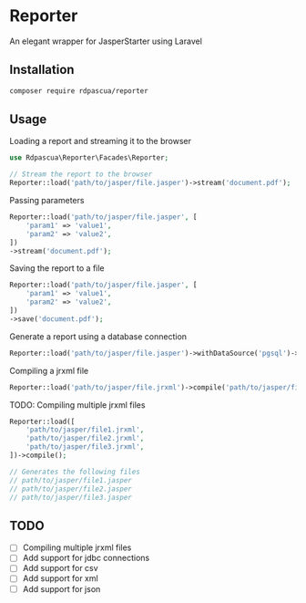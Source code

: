# Reporter

An elegant wrapper for JasperStarter using Laravel

## Installation

```bash
composer require rdpascua/reporter
```

## Usage

Loading a report and streaming it to the browser

```php
use Rdpascua\Reporter\Facades\Reporter;

// Stream the report to the browser
Reporter::load('path/to/jasper/file.jasper')->stream('document.pdf');
```

Passing parameters

```php
Reporter::load('path/to/jasper/file.jasper', [
    'param1' => 'value1',
    'param2' => 'value2',
])
->stream('document.pdf');
```

Saving the report to a file

```php
Reporter::load('path/to/jasper/file.jasper', [
    'param1' => 'value1',
    'param2' => 'value2',
])
->save('document.pdf');
```

Generate a report using a database connection

```php
Reporter::load('path/to/jasper/file.jasper')->withDataSource('pgsql')->save('document.pdf');
```

Compiling a jrxml file

```php
Reporter::load('path/to/jasper/file.jrxml')->compile('path/to/jasper/file.jasper');
```

TODO: Compiling multiple jrxml files

```php
Reporter::load([
    'path/to/jasper/file1.jrxml',
    'path/to/jasper/file2.jrxml',
    'path/to/jasper/file3.jrxml',
])->compile();

// Generates the following files
// path/to/jasper/file1.jasper
// path/to/jasper/file2.jasper
// path/to/jasper/file3.jasper
```

## TODO

- [ ] Compiling multiple jrxml files
- [ ] Add support for jdbc connections
- [ ] Add support for csv
- [ ] Add support for xml
- [ ] Add support for json
